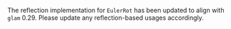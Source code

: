 The reflection implementation for `EulerRot` has been updated to align with `glam` 0.29. Please update any reflection-based usages accordingly.
